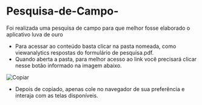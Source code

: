 # Pesquisa-de-Campo-
Foi realizada uma pesquisa de campo para que melhor fosse elaborado o aplicativo luva de ouro

 - Para acessar ao conteúdo basta clicar na pasta nomeada, como viewanalytics respostas do formulário de pesquisa.pdf.
 - Quando aberta a pasta, para melhor acesso ao link você precisará clicar nesse botão informado na imagem abaixo.
   
![Copiar](https://user-images.githubusercontent.com/80927804/201423453-baa153c3-7dfa-4f5d-99a4-0e0d9e570863.jpg)


 - Depois de copiado, apenas cole no navegador de sua preferência e interaja com as telas disponíveis.
